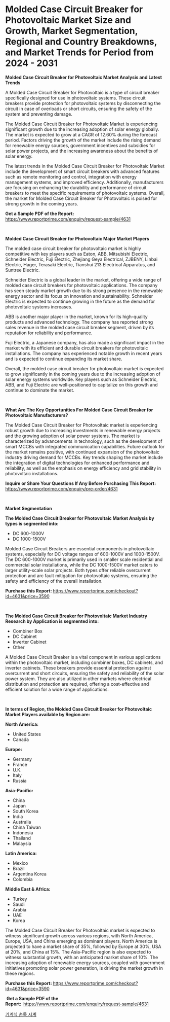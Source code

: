 <p><h1>Molded Case Circuit Breaker for Photovoltaic Market Size and Growth, Market Segmentation, Regional and Country Breakdowns, and Market Trends for Period from 2024 -  2031</h1></p><p><strong>Molded Case Circuit Breaker for Photovoltaic Market Analysis and Latest Trends</strong></p>
<p><p>A Molded Case Circuit Breaker for Photovoltaic is a type of circuit breaker specifically designed for use in photovoltaic systems. These circuit breakers provide protection for photovoltaic systems by disconnecting the circuit in case of overloads or short circuits, ensuring the safety of the system and preventing damage.</p><p>The Molded Case Circuit Breaker for Photovoltaic Market is experiencing significant growth due to the increasing adoption of solar energy globally. The market is expected to grow at a CAGR of 12.60% during the forecast period. Factors driving the growth of the market include the rising demand for renewable energy sources, government incentives and subsidies for solar power projects, and the increasing awareness about the benefits of solar energy.</p><p>The latest trends in the Molded Case Circuit Breaker for Photovoltaic Market include the development of smart circuit breakers with advanced features such as remote monitoring and control, integration with energy management systems, and improved efficiency. Additionally, manufacturers are focusing on enhancing the durability and performance of circuit breakers to meet the specific requirements of photovoltaic systems. Overall, the market for Molded Case Circuit Breaker for Photovoltaic is poised for strong growth in the coming years.</p></p>
<p><strong>Get a Sample PDF of the Report:&nbsp;</strong> <a href="https://www.reportprime.com/enquiry/request-sample/4631">https://www.reportprime.com/enquiry/request-sample/4631</a></p>
<p>&nbsp;</p>
<p><strong>Molded Case Circuit Breaker for Photovoltaic Major Market Players</strong></p>
<p><p>The molded case circuit breaker for photovoltaic market is highly competitive with key players such as Eaton, ABB, Mitsubishi Electric, Schneider Electric, Fuji Electric, Zhejiang Geya Electrical, ZJBENY, Linbai Electric, Hager, Terasaki Electric, Tianshui 213 Electrical Apparatus, and Suntree Electric. </p><p>Schneider Electric is a global leader in the market, offering a wide range of molded case circuit breakers for photovoltaic applications. The company has seen steady market growth due to its strong presence in the renewable energy sector and its focus on innovation and sustainability. Schneider Electric is expected to continue growing in the future as the demand for photovoltaic systems increases.</p><p>ABB is another major player in the market, known for its high-quality products and advanced technology. The company has reported strong sales revenue in the molded case circuit breaker segment, driven by its reputation for reliability and performance.</p><p>Fuji Electric, a Japanese company, has also made a significant impact in the market with its efficient and durable circuit breakers for photovoltaic installations. The company has experienced notable growth in recent years and is expected to continue expanding its market share.</p><p>Overall, the molded case circuit breaker for photovoltaic market is expected to grow significantly in the coming years due to the increasing adoption of solar energy systems worldwide. Key players such as Schneider Electric, ABB, and Fuji Electric are well-positioned to capitalize on this growth and continue to dominate the market.</p></p>
<p>&nbsp;</p>
<p><strong>What Are The Key Opportunities For Molded Case Circuit Breaker for Photovoltaic Manufacturers?</strong></p>
<p><p>The Molded Case Circuit Breaker for Photovoltaic market is experiencing robust growth due to increasing investments in renewable energy projects and the growing adoption of solar power systems. The market is characterized by advancements in technology, such as the development of smart MCCBs with integrated communication capabilities. Future outlook for the market remains positive, with continued expansion of the photovoltaic industry driving demand for MCCBs. Key trends shaping the market include the integration of digital technologies for enhanced performance and reliability, as well as the emphasis on energy efficiency and grid stability in photovoltaic installations.</p></p>
<p><strong>Inquire or Share Your Questions If Any Before Purchasing This Report:</strong> <a href="https://www.reportprime.com/enquiry/pre-order/4631">https://www.reportprime.com/enquiry/pre-order/4631</a></p>
<p>&nbsp;</p>
<p><strong>Market Segmentation</strong></p>
<p><strong>The Molded Case Circuit Breaker for Photovoltaic Market Analysis by types is segmented into:</strong></p>
<p><ul><li>DC 600-1000V</li><li>DC 1000-1500V</li></ul></p>
<p><p>Molded Case Circuit Breakers are essential components in photovoltaic systems, especially for DC voltage ranges of 600-1000V and 1000-1500V. The DC 600-1000V market is primarily used in smaller scale residential and commercial solar installations, while the DC 1000-1500V market caters to larger utility-scale solar projects. Both types offer reliable overcurrent protection and arc fault mitigation for photovoltaic systems, ensuring the safety and efficiency of the overall installation.</p></p>
<p><strong>Purchase this Report:&nbsp;</strong><a href="https://www.reportprime.com/checkout?id=4631&price=3590">https://www.reportprime.com/checkout?id=4631&price=3590</a></p>
<p>&nbsp;</p>
<p><strong>The Molded Case Circuit Breaker for Photovoltaic Market Industry Research by Application is segmented into:</strong></p>
<p><ul><li>Combiner Box</li><li>DC Cabinet</li><li>Inverter Cabinet</li><li>Other</li></ul></p>
<p><p>A Molded Case Circuit Breaker is a vital component in various applications within the photovoltaic market, including combiner boxes, DC cabinets, and inverter cabinets. These breakers provide essential protection against overcurrent and short circuits, ensuring the safety and reliability of the solar power system. They are also utilized in other markets where electrical distribution and protection are required, offering a cost-effective and efficient solution for a wide range of applications.</p></p>
<p>&nbsp;</p>
<p><strong>In terms of Region, the Molded Case Circuit Breaker for Photovoltaic Market Players available by Region are:</strong></p>
<p>
    <p> <strong> North America: </strong>
        <ul>
            <li>United States</li>
            <li>Canada</li>
        </ul>
        </p> 
    <p> <strong> Europe: </strong>
        <ul>
            <li>Germany</li>
            <li>France</li>
            <li>U.K.</li>
            <li>Italy</li>
            <li>Russia</li>
        </ul>
        </p> 
    <p> <strong> Asia-Pacific: </strong>
        <ul>
            <li>China</li>
            <li>Japan</li>
            <li>South Korea</li>
            <li>India</li>
            <li>Australia</li>
            <li>China Taiwan</li>
            <li>Indonesia</li>
            <li>Thailand</li>
            <li>Malaysia</li>
        </ul>
        </p> 
    <p> <strong> Latin America: </strong>
        <ul>
            <li>Mexico</li>
            <li>Brazil</li>
            <li>Argentina Korea</li>
            <li>Colombia</li>
        </ul>
        </p> 
    <p> <strong> Middle East & Africa: </strong>
        <ul>
            <li>Turkey</li>
            <li>Saudi</li>
            <li>Arabia</li>
            <li>UAE</li>
            <li>Korea</li>
        </ul>
    </p>
    </p>
<p><p>The Molded Case Circuit Breaker for Photovoltaic market is expected to witness significant growth across various regions, with North America, Europe, USA, and China emerging as dominant players. North America is projected to have a market share of 35%, followed by Europe at 30%, USA at 20%, and China at 15%. The Asia-Pacific region is also expected to witness substantial growth, with an anticipated market share of 10%. The increasing adoption of renewable energy sources, coupled with government initiatives promoting solar power generation, is driving the market growth in these regions.</p></p>
<p><strong>Purchase this Report: </strong><a href="https://www.reportprime.com/checkout?id=4631&price=3590">https://www.reportprime.com/checkout?id=4631&price=3590</a></p>
<p>&nbsp;<strong>Get a Sample PDF of the Report:&nbsp;&nbsp;</strong><a href="https://www.reportprime.com/enquiry/request-sample/4631">https://www.reportprime.com/enquiry/request-sample/4631</a></p>
<p><strong></strong></p>
<p><p><a href="https://github.com/vdhdwjyp90142/Market-Research-Report-List-1/blob/main/110227614145.md">기계식 손목 시계</a></p></p>